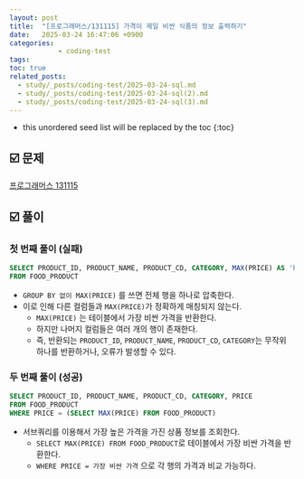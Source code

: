 ```yaml
---
layout: post
title:  "[프로그래머스/131115] 가격이 제일 비싼 식품의 정보 출력하기"
date:   2025-03-24 16:47:06 +0900
categories: 
            - coding-test
tags:        
toc: true
related_posts:
  - study/_posts/coding-test/2025-03-24-sql.md
  - study/_posts/coding-test/2025-03-24-sql(2).md
  - study/_posts/coding-test/2025-03-24-sql(3).md
---
```

* this unordered seed list will be replaced by the toc
{:toc}

## ☑️ 문제

[프로그래머스 131115](https://school.programmers.co.kr/learn/courses/30/lessons/131115)

## ☑️ 풀이

### 첫 번째 풀이 (실패)

```sql
SELECT PRODUCT_ID, PRODUCT_NAME, PRODUCT_CD, CATEGORY, MAX(PRICE) AS 'PRICE'
FROM FOOD_PRODUCT
```

- `GROUP BY 없이 MAX(PRICE)` 를 쓰면 전체 행을 하나로 압축한다.
- 이로 인해 다른 컬럼들과 `MAX(PRICE)`가 정확하게 매칭되지 않는다.
    - `MAX(PRICE)` 는 테이블에서 가장 비싼 가격을 반환한다.
    - 하지만 나머지 컬럼들은 여러 개의 행이 존재한다.
    - 즉, 반환되는 `PRODUCT_ID`, `PRODUCT_NAME`, `PRODUCT_CD`, `CATEGORY`는 무작위 하나를 반환하거나, 오류가 발생할 수 있다.

### 두 번째 풀이 (성공)

```sql
SELECT PRODUCT_ID, PRODUCT_NAME, PRODUCT_CD, CATEGORY, PRICE
FROM FOOD_PRODUCT
WHERE PRICE = (SELECT MAX(PRICE) FROM FOOD_PRODUCT)
```

- 서브쿼리를 이용해서 가장 높은 가격을 가진 상품 정보를 조회한다.
    - `SELECT MAX(PRICE) FROM FOOD_PRODUCT`로 테이블에서 가장 비싼 가격을 반환한다.
    - `WHERE PRICE = 가장 비싼 가격` 으로 각 행의 가격과 비교 가능하다.